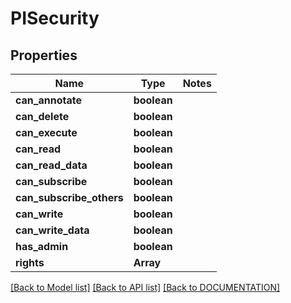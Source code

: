 # PISecurity

## Properties
Name | Type | Notes
------------ | ------------- | -------------
**can_annotate** | **boolean**
**can_delete** | **boolean**
**can_execute** | **boolean**
**can_read** | **boolean**
**can_read_data** | **boolean**
**can_subscribe** | **boolean**
**can_subscribe_others** | **boolean**
**can_write** | **boolean**
**can_write_data** | **boolean**
**has_admin** | **boolean**
**rights** | **Array<string>**

[[Back to Model list]](../../DOCUMENTATION.md#documentation-for-models) [[Back to API list]](../../DOCUMENTATION.md#documentation-for-api-endpoints) [[Back to DOCUMENTATION]](../../DOCUMENTATION.md)

